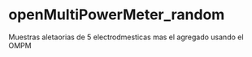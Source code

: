 # openMultiPowerMeter_random
Muestras aletaorias de 5 electrodmesticas mas el agregado usando el OMPM
